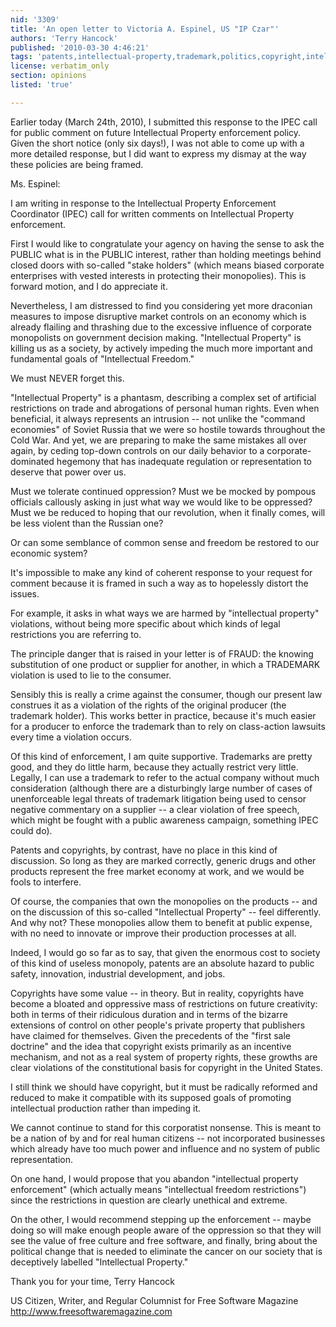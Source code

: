 ```yaml
---
nid: '3309'
title: 'An open letter to Victoria A. Espinel, US "IP Czar"'
authors: 'Terry Hancock'
published: '2010-03-30 4:46:21'
tags: 'patents,intellectual-property,trademark,politics,copyright,intellectual-freedom'
license: verbatim_only
section: opinions
listed: 'true'

---
```

<!-- An open letter to Victoria A. Espinel, US "IP Czar"-->

Earlier today (March 24th, 2010), I submitted this response to the IPEC call for public comment on future Intellectual Property enforcement policy. Given the short notice (only six days!), I was not able to come up with a more detailed response, but I did want to express my dismay at the way these policies are being framed.

<!--break-->


Ms. Espinel:

I am writing in response to the Intellectual Property Enforcement Coordinator (IPEC) call for written comments on Intellectual Property enforcement.

First I would like to congratulate your agency on having the sense to ask the PUBLIC what is in the PUBLIC interest, rather than holding meetings behind closed doors with so-called "stake holders" (which means biased corporate enterprises with vested interests in protecting their monopolies). This is forward motion, and I do appreciate it.

Nevertheless, I am distressed to find you considering yet more draconian measures to impose disruptive market controls on an economy which is already flailing and thrashing due to the excessive influence of corporate monopolists on government decision making. "Intellectual Property" is killing us as a society, by actively impeding the much more important and fundamental goals of "Intellectual Freedom."

We must NEVER forget this.

"Intellectual Property" is a phantasm, describing a complex set of artificial restrictions on trade and abrogations of personal human rights. Even when beneficial, it always represents an intrusion -- not unlike the "command economies" of Soviet Russia that we were so hostile towards throughout the Cold War. And yet, we are preparing to make the same mistakes all over again, by ceding top-down controls on our daily behavior to a corporate-dominated hegemony that has inadequate regulation or representation to deserve that power over us.

Must we tolerate continued oppression? Must we be mocked by pompous officials callously asking in just what way we would like to be oppressed? Must we be reduced to hoping that our revolution, when it finally comes, will be less violent than the Russian one?

Or can some semblance of common sense and freedom be restored to our economic system?

It's impossible to make any kind of coherent response to your request for comment because it is framed in such a way as to hopelessly distort the issues.

For example, it asks in what ways we are harmed by "intellectual property" violations, without being more specific about which kinds of legal restrictions you are referring to.

The principle danger that is raised in your letter is of FRAUD: the knowing substitution of one product or supplier for another, in which a TRADEMARK violation is used to lie to the consumer.

Sensibly this is really a crime against the consumer, though our present law construes it as a violation of the rights of the original producer (the trademark holder). This works better in practice, because it's much easier for a producer to enforce the trademark than to rely on class-action lawsuits every time a violation occurs.

Of this kind of enforcement, I am quite supportive. Trademarks are pretty good, and they do little harm, because they actually restrict very little. Legally, I can use a trademark to refer to the actual company without much consideration (although there are a disturbingly large number of cases of unenforceable legal threats of trademark litigation being used to censor negative commentary on a supplier -- a clear violation of free speech, which might be fought with a public awareness campaign, something IPEC could do).

Patents and copyrights, by contrast, have no place in this kind of discussion. So long as they are marked correctly, generic drugs and other products represent the free market economy at work, and we would be fools to interfere.

Of course, the companies that own the monopolies on the products -- and on the discussion of this so-called "Intellectual Property" -- feel differently. And why not? These monopolies allow them to benefit at public expense, with no need to innovate or improve their production processes at all.

Indeed, I would go so far as to say, that given the enormous cost to society of this kind of useless monopoly, patents are an absolute hazard to public safety, innovation, industrial development, and jobs.

Copyrights have some value -- in theory. But in reality, copyrights have become a bloated and oppressive mass of restrictions on future creativity: both in terms of their ridiculous duration and in terms of the bizarre extensions of control on other people's private property that publishers have claimed for themselves. Given the precedents of the "first sale doctrine" and the idea that copyright exists primarily as an incentive mechanism, and not as a real system of property rights, these growths are clear violations of the constitutional basis for copyright in the United States.

I still think we should have copyright, but it must be radically reformed and reduced to make it compatible with its supposed goals of promoting intellectual production rather than impeding it.

We cannot continue to stand for this corporatist nonsense. This is meant to be a nation of by and for real human citizens -- not incorporated businesses which already have too much power and influence and no system of public representation.

On one hand, I would propose that you abandon "intellectual property enforcement" (which actually means "intellectual freedom restrictions") since the restrictions in question are clearly unethical and extreme.

On the other, I would recommend stepping up the enforcement -- maybe doing so will make enough people aware of the oppression so that they will see the value of free culture and free software, and finally, bring about the political change that is needed to eliminate the cancer on our society that is deceptively labelled "Intellectual Property."

Thank you for your time,
Terry Hancock

US Citizen, Writer, and Regular Columnist for Free Software Magazine 
http://www.freesoftwaremagazine.com

